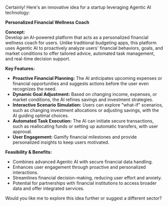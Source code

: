 Certainly! Here's an innovative idea for a startup leveraging Agentic AI technology:

**Personalized Financial Wellness Coach**

**Concept:**  
Develop an AI-powered platform that acts as a personalized financial wellness coach for users. Unlike traditional budgeting apps, this platform uses Agentic AI to proactively analyze users' financial behaviors, goals, and market conditions to offer tailored advice, automated task management, and real-time decision support.

**Key Features:**  
- **Proactive Financial Planning:** The AI anticipates upcoming expenses or financial opportunities and suggests actions before the user even recognizes the need.  
- **Dynamic Goal Adjustment:** Based on changing income, expenses, or market conditions, the AI refines savings and investment strategies.  
- **Interactive Scenario Simulation:** Users can explore "what-if" scenarios, such as changing investment allocations or adjusting savings, with the AI guiding optimal choices.  
- **Automated Task Execution:** The AI can initiate secure transactions, such as reallocating funds or setting up automatic transfers, with user approval.  
- **User Engagement:** Gamify financial milestones and provide personalized insights to keep users motivated.

**Feasibility & Benefits:**  
- Combines advanced Agentic AI with secure financial data handling.  
- Enhances user engagement through proactive and personalized interactions.  
- Streamlines financial decision-making, reducing user effort and anxiety.  
- Potential for partnerships with financial institutions to access broader data and offer integrated services.

Would you like me to explore this idea further or suggest a different sector?